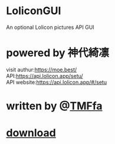 # LoliconGUI
An optional Lolicon pictures API GUI

# powered by 神代綺凛
visit authur:https://moe.best/          
API:https://api.lolicon.app/setu/            
API website:https://api.lolicon.app/#/setu          

# written by @[TMFfa](https://github.com/TMFfa)

# [download](https://github.com/EdgeEden/LoliconGUI/releases/download/v1.0/pixivGUI2.exe)
